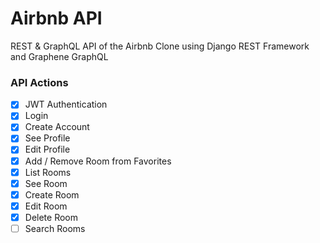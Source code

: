 # Airbnb API

REST & GraphQL API of the Airbnb Clone using Django REST Framework and Graphene GraphQL

### API Actions

- [x] JWT Authentication
- [x] Login
- [x] Create Account
- [x] See Profile
- [x] Edit Profile
- [x] Add / Remove Room from Favorites
- [x] List Rooms
- [x] See Room
- [x] Create Room
- [x] Edit Room
- [x] Delete Room
- [ ] Search Rooms
